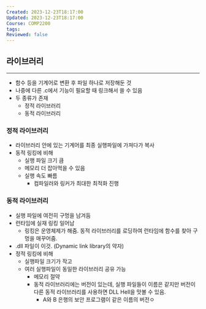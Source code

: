 ```yaml
---
Created: 2023-12-23T18:17:00
Updated: 2023-12-23T18:17:00
Course: COMP2200
tags: 
Reviewed: false
---
```


## 라이브러리
---
- 함수 등을 기계어로 변환 후 파일 하나로 저장해둔 것
- 나중에 다른 .c에서 기능이 필요할 때 링크해서 쓸 수 있음
- 두 종류가 존재
	- 정적 라이브러리
	- 동적 라이브러리

### 정적 라이브러리
- 라이브러리 안에 있는 기계어를 최종 실행파일에 가져다가 복사
- 동적 링킹에 비해
	- 실행 파일 크기 큼
	- 메모리 더 잡아먹을 수 있음
	- 실행 속도 빠름
		- 컴파일러와 링커가 최대한 최적화 진행

### 동적 라이브러리
- 실행 파일에 여전히 구멍을 남겨둠
- 런타임에 실재 링킹 일어남
	- 링킹은 운영체제가 해줌. 동적 라이브러리를 로딩하여 런타임에 함수를 찾아 구멍을 매꾸어줌.
- .dll 파일이 이것. (Dynamic link library의 약자)
- 정적 링킹에 비해
	- 실행파일 크기가 작고
	- 여러 실행파일이 동일한 라이브러리 공유 가능
		- 메모리 절약
		- 동적 라이브러리에는 버전이 있는데, 실행 파일들이 이름은 같지만 버전이 다른 동적 라이브러리를 사용하면 DLL Hell을 맛볼 수 있음.
			- A와 B 은행의 보안 프로그램이 같은 이름의 버전ㅇ
